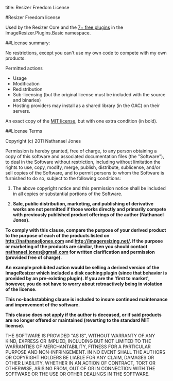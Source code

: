 title: Resizer Freedom License

#Resizer Freedom license

Used by the Resizer Core and the [7+ free plugins](/plugins) in the ImageResizer.Plugins.Basic namespace.

##License summary:

No restrictions, except you can't use my own code to compete with my own products.

Permitted actions
 * Usage
 * Modification
 * Redistribution
 * Sub-licensing (but the original license must be included with the source and binaries)
 * Hosting providers may install as a shared library (in the GAC) on their servers.

An exact copy of the [MIT license](http://www.opensource.org/licenses/mit-license.php), but with one extra condition (in bold).

##License Terms

Copyright (c) 2011 Nathanael Jones

Permission is hereby granted, free of charge, to any person obtaining a copy
of this software and associated documentation files (the "Software"), to deal
in the Software without restriction, including without limitation the rights
to use, copy, modify, merge, publish, distribute, sublicense, and/or sell
copies of the Software, and to permit persons to whom the Software is
furnished to do so, subject to the following conditions:

1. The above copyright notice and this permission notice shall be included in
all copies or substantial portions of the Software. 

2. **Sale, public distribution, marketing, and publishing of derivative works 
are not permitted if those works directly and primarily compete with previously published product
offerings of the author (Nathanael Jones).**

**To comply with this clause, compare the purpose of your derived product 
to the purpose of each of the products listed on <http://nathanaeljones.com> and <http://imageresizing.net/>.
If the purpose or marketing of the products are similar, then you should contact 
nathanael.jones@gmail.com for written clarification and permission (provided free of charge).**

**An example prohibited action would be selling a derived version of the ImageResizer which included a disk caching plugin (since that behavior is provided by an pre-existing plugin).
If you are the 'first to market', however, you do not have to worry about retroactively being in violation of the license.**

**This no-backstabbing clause is included to insure continued maintenance and improvement of the software.**

**This clause does not apply if the author is deceased, or if said products are no longer offered or maintained (reverting to the standard MIT license).**

THE SOFTWARE IS PROVIDED "AS IS", WITHOUT WARRANTY OF ANY KIND, EXPRESS OR
IMPLIED, INCLUDING BUT NOT LIMITED TO THE WARRANTIES OF MERCHANTABILITY,
FITNESS FOR A PARTICULAR PURPOSE AND NON-INFRINGEMENT. IN NO EVENT SHALL THE
AUTHORS OR COPYRIGHT HOLDERS BE LIABLE FOR ANY CLAIM, DAMAGES OR OTHER
LIABILITY, WHETHER IN AN ACTION OF CONTRACT, TORT OR OTHERWISE, ARISING FROM,
OUT OF OR IN CONNECTION WITH THE SOFTWARE OR THE USE OR OTHER DEALINGS IN
THE SOFTWARE.


